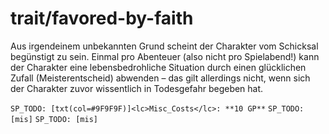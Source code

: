 # trait/favored-by-faith

Aus irgendeinem unbekannten Grund scheint der Charakter vom Schicksal begünstigt zu sein. Einmal pro Abenteuer (also nicht pro Spielabend!) kann der Charakter eine lebensbedrohliche Situation durch einen glücklichen Zufall (Meisterentscheid) abwenden – das gilt allerdings nicht, wenn sich der Charakter zuvor wissentlich in Todesgefahr begeben hat.

`SP_TODO: [txt(col=#9F9F9F)]<lc>Misc_Costs</lc>: **10 GP**`
`SP_TODO: [mis]`
`SP_TODO: [mis]`